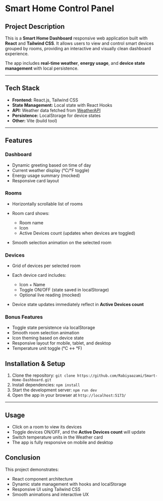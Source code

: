 # Smart Home Control Panel

## Project Description

This is a **Smart Home Dashboard** responsive web application built with **React** and **Tailwind CSS**.
It allows users to view and control smart devices grouped by rooms, providing an interactive and visually clean dashboard experience.

The app includes **real-time weather**, **energy usage**, and **device state management** with local persistence.

---

## Tech Stack

* **Frontend:** React.js, Tailwind CSS
* **State Management:** Local state with React Hooks
* **API:** Weather data fetched from [WeatherAPI](https://www.weatherapi.com/)
* **Persistence:** LocalStorage for device states
* **Other:** Vite (build tool)

---

## Features

### Dashboard

* Dynamic greeting based on time of day
* Current weather display (°C/°F toggle)
* Energy usage summary (mocked)
* Responsive card layout

### Rooms

* Horizontally scrollable list of rooms
* Room card shows:

  * Room name
  * Icon
  * Active Devices count (updates when devices are toggled)
* Smooth selection animation on the selected room

### Devices

* Grid of devices per selected room
* Each device card includes:

  * Icon + Name
  * Toggle ON/OFF (state saved in localStorage)
  * Optional live reading (mocked)
* Device state updates immediately reflect in **Active Devices count**

### Bonus Features

* Toggle state persistence via localStorage
* Smooth room selection animation
* Icon theming based on device state
* Responsive layout for mobile, tablet, and desktop
* Temperature unit toggle (°C ↔ °F)

## Installation & Setup

1. Clone the repository:
   `git clone https://github.com/Rabiyaazami/Smart-Home-Dashboard.git`
2. Install dependencies:
   `npm install`
3. Start the development server:
   `npm run dev`
4. Open the app in your browser at `http://localhost:5173/`

---

## Usage

* Click on a room to view its devices
* Toggle devices ON/OFF, and the **Active Devices count** will update
* Switch temperature units in the Weather card
* The app is fully responsive on mobile and desktop


## Conclusion

This project demonstrates:

* React component architecture
* Dynamic state management with hooks and localStorage
* Responsive UI using Tailwind CSS
* Smooth animations and interactive UX

